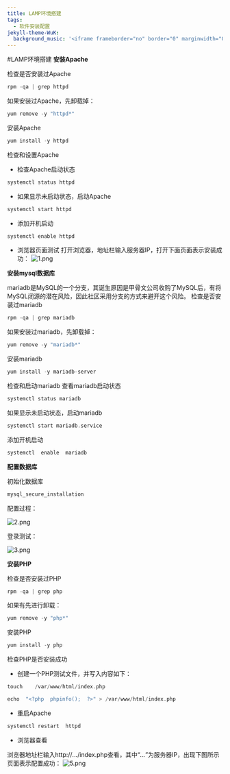 ```yaml
---
title: LAMP环境搭建
tags:
  - 软件安装配置
jekyll-theme-WuK:
  background_music: '<iframe frameborder="no" border="0" marginwidth="0" marginheight="0" width=100% height=86 src="//music.163.com/outchain/player?type=2&id=27876158&auto=0&height=66"></iframe>'
---
```


#LAMP环境搭建
**安装Apache**

检查是否安装过Apache
```c
rpm -qa | grep httpd
```

如果安装过Apache，先卸载掉：
```c
yum remove -y "httpd*"
```

安装Apache
```c
yum install -y httpd
```

检查和设置Apache
- 检查Apache启动状态

```c
systemctl status httpd
```

- 如果显示未启动状态，启动Apache

```c
systemctl start httpd
```

- 添加开机启动

```c
systemctl enable httpd
```

- 浏览器页面测试
打开浏览器，地址栏输入服务器IP，打开下面页面表示安装成功：
![1.png](https://i.loli.net/2021/04/01/oQsUtxE1fn3pNIq.png)

**安装mysql数据库**

mariadb是MySQL的一个分支，其诞生原因是甲骨文公司收购了MySQL后，有将MySQL闭源的潜在风险，因此社区采用分支的方式来避开这个风险。
检查是否安装过mariadb
```c
rpm -qa | grep mariadb
```

如果安装过mariadb，先卸载掉：
```c
yum remove -y "mariadb*"
```

安装mariadb
```c
yum install -y mariadb-server
```

检查和启动mariadb
查看mariadb启动状态
```c
systemctl status mariadb
```

如果显示未启动状态，启动mariadb
```c
systemctl start mariadb.service
```

添加开机启动
```c
systemctl  enable  mariadb
```

**配置数据库**

初始化数据库
```c
mysql_secure_installation
```

配置过程：

![2.png](https://i.loli.net/2021/04/01/MiojmpVq1eg4rKl.png)

登录测试：

![3.png](https://i.loli.net/2021/04/01/FLCeJtPx7OuB9GE.png)

**安装PHP**

检查是否安装过PHP
```c
rpm -qa | grep php
```

如果有先进行卸载：
```c
yum remove -y "php*"
```

安装PHP
```c
yum install -y php
```

检查PHP是否安装成功
- 创建一个PHP测试文件，并写入内容如下：

```c
touch    /var/www/html/index.php

echo  "<?php  phpinfo();  ?>" > /var/www/html/index.php
```

- 重启Apache

```c
systemctl restart  httpd
```

- 浏览器查看

浏览器地址栏输入http://*.*.*.*/index.php查看，其中“*.*.*.*”为服务器IP，出现下图所示页面表示配置成功：
![5.png](https://i.loli.net/2021/04/01/xPzyEQkDiuIb2h3.png)

